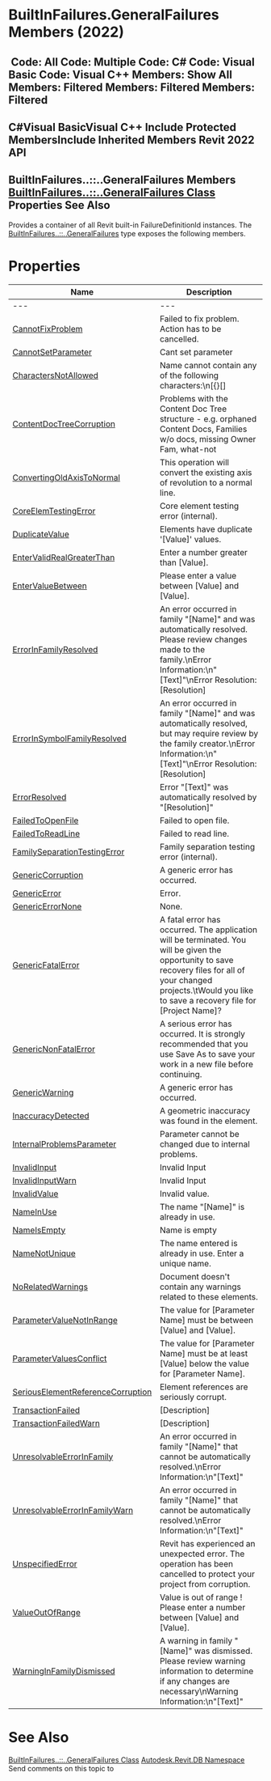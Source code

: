 # BuiltInFailures.GeneralFailures Members (2022)

﻿
 Code: All Code: Multiple Code: C# Code: Visual Basic Code: Visual C++  Members: Show All Members: Filtered Members: Filtered Members: Filtered   
---  
C#Visual BasicVisual C++
Include Protected MembersInclude Inherited Members
Revit 2022 API  
---  
BuiltInFailures..::..GeneralFailures Members  
[BuiltInFailures..::..GeneralFailures Class](d4679f32-45d9-bec2-e0ff-168c3aee6de9.md "BuiltInFailures.GeneralFailures Class") Properties See Also  
---  
Provides a container of all Revit built-in FailureDefinitionId instances.
The [BuiltInFailures..::..GeneralFailures](d4679f32-45d9-bec2-e0ff-168c3aee6de9.md "BuiltInFailures.GeneralFailures Class") type exposes the following members.
# Properties
| Name | Description |
| --- | --- |
| --- | --- | --- |
| [CannotFixProblem](08156d57-8838-3b9a-a3c1-f410eea2d25d.md "CannotFixProblem Property") | Failed to fix problem. Action has to be cancelled. |
| [CannotSetParameter](7c637c2f-e565-6742-2e56-9a7d63bd21c6.md "CannotSetParameter Property") | Cant set parameter |
| [CharactersNotAllowed](6ac17a38-aec3-d173-c26e-030b66b09d7a.md "CharactersNotAllowed Property") | Name cannot contain any of the following characters:\n[{}[] | ;<>?`~]\nor any of the non-printable characters. |
| [ContentDocTreeCorruption](30b0009c-ac47-8833-01a0-b98b27238c9c.md "ContentDocTreeCorruption Property") | Problems with the Content Doc Tree structure - e.g. orphaned Content Docs, Families w/o docs, missing Owner Fam, what-not |
| [ConvertingOldAxisToNormal](88034279-c57e-a27a-21f9-20ad25588733.md "ConvertingOldAxisToNormal Property") | This operation will convert the existing axis of revolution to a normal line. |
| [CoreElemTestingError](a46c8cfe-6455-5a2d-3840-42ab61539ddc.md "CoreElemTestingError Property") | Core element testing error (internal). |
| [DuplicateValue](af8889b0-6b56-7d99-b397-22441415d95b.md "DuplicateValue Property") | Elements have duplicate '[Value]' values. |
| [EnterValidRealGreaterThan](9dd9400f-bb22-2cc8-9514-38ab44d1af31.md "EnterValidRealGreaterThan Property") | Enter a number greater than [Value]. |
| [EnterValueBetween](1ef70e0c-9a28-c95d-ef4c-ffa69893b875.md "EnterValueBetween Property") | Please enter a value between [Value] and [Value]. |
| [ErrorInFamilyResolved](2fe3b885-64ad-58e9-d585-2c544c3ec92b.md "ErrorInFamilyResolved Property") | An error occurred in family "[Name]" and was automatically resolved. Please review changes made to the family.\nError Information:\n"[Text]"\nError Resolution: [Resolution] |
| [ErrorInSymbolFamilyResolved](a6ec4d75-39bd-9c02-c199-4d594470ee0e.md "ErrorInSymbolFamilyResolved Property") | An error occurred in family "[Name]" and was automatically resolved, but may require review by the family creator.\nError Information:\n"[Text]"\nError Resolution: [Resolution] |
| [ErrorResolved](c6370e50-b18f-e0f7-b62d-5898f4f85bda.md "ErrorResolved Property") | Error "[Text]" was automatically resolved by "[Resolution]" |
| [FailedToOpenFile](dc3c9ddd-80c6-ce49-5a02-015a55b0d8de.md "FailedToOpenFile Property") | Failed to open file. |
| [FailedToReadLine](5274105a-844f-c0eb-f93c-3f0218f8a87c.md "FailedToReadLine Property") | Failed to read line. |
| [FamilySeparationTestingError](0c906828-dfad-20d3-6085-e4eecaf61f07.md "FamilySeparationTestingError Property") | Family separation testing error (internal). |
| [GenericCorruption](57bc1f36-b1d5-ae2f-412f-794699064630.md "GenericCorruption Property") | A generic error has occurred. |
| [GenericError](45428323-0d96-0f96-9d8d-0d57d488d0c0.md "GenericError Property") | Error. |
| [GenericErrorNone](163ce66d-2424-489e-2299-df726fbdc6ae.md "GenericErrorNone Property") | None. |
| [GenericFatalError](63e362ee-0d27-d2b7-ebcc-6efb08709ea9.md "GenericFatalError Property") | A fatal error has occurred. The application will be terminated. You will be given the opportunity to save recovery files for all of your changed projects.\tWould you like to save a recovery file for [Project Name]? |
| [GenericNonFatalError](aa83d05c-01c7-9792-db77-b8e2c1204c79.md "GenericNonFatalError Property") | A serious error has occurred. It is strongly recommended that you use Save As to save your work in a new file before continuing. |
| [GenericWarning](f7ed0942-db6f-9c14-6f70-4f154f6658ea.md "GenericWarning Property") | A generic error has occurred. |
| [InaccuracyDetected](ee97620d-c724-748e-b15a-544a20f154ec.md "InaccuracyDetected Property") | A geometric inaccuracy was found in the element. |
| [InternalProblemsParameter](b258081e-63b4-d859-1ab0-2c60a1aebe2d.md "InternalProblemsParameter Property") | Parameter cannot be changed due to internal problems. |
| [InvalidInput](b1848162-f897-a6ae-8779-6e0f7d63859e.md "InvalidInput Property") | Invalid Input |
| [InvalidInputWarn](81771105-3a9d-5973-79b3-014b4f3af4bf.md "InvalidInputWarn Property") | Invalid Input |
| [InvalidValue](87253348-299f-b733-a021-be6e8b8f7a38.md "InvalidValue Property") | Invalid value. |
| [NameInUse](cca337bb-dd6b-39db-06a7-3084b2470c4c.md "NameInUse Property") | The name "[Name]" is already in use. |
| [NameIsEmpty](def09064-47a7-93ae-ec00-dc43f960e04a.md "NameIsEmpty Property") | Name is empty |
| [NameNotUnique](ffa3cea6-e76b-381a-4d95-f6917c2e9452.md "NameNotUnique Property") | The name entered is already in use. Enter a unique name. |
| [NoRelatedWarnings](56b7220c-c806-ad7f-45da-8b8b390813b9.md "NoRelatedWarnings Property") | Document doesn't contain any warnings related to these elements. |
| [ParameterValueNotInRange](27c314bf-abc9-15a6-9ca0-4981568e02a9.md "ParameterValueNotInRange Property") | The value for [Parameter Name] must be between [Value] and [Value]. |
| [ParameterValuesConflict](780db829-b24d-d7ef-1d20-ac7f04e24149.md "ParameterValuesConflict Property") | The value for [Parameter Name] must be at least [Value] below the value for [Parameter Name]. |
| [SeriousElementReferenceCorruption](df078a36-94d6-2c8f-0b18-b77019e0595a.md "SeriousElementReferenceCorruption Property") | Element references are seriously corrupt. |
| [TransactionFailed](e4a84352-02de-220f-842b-25fded4f56fb.md "TransactionFailed Property") | [Description] |
| [TransactionFailedWarn](87b08f87-6c4a-054d-1ff1-1bed4ee9db62.md "TransactionFailedWarn Property") | [Description] |
| [UnresolvableErrorInFamily](3881785a-c7e8-b770-a9e9-57e69661bbdb.md "UnresolvableErrorInFamily Property") | An error occurred in family "[Name]" that cannot be automatically resolved.\nError Information:\n"[Text]" |
| [UnresolvableErrorInFamilyWarn](079b1aca-c29f-4db5-2b36-c67c3802a623.md "UnresolvableErrorInFamilyWarn Property") | An error occurred in family "[Name]" that cannot be automatically resolved.\nError Information:\n"[Text]" |
| [UnspecifiedError](f01bd113-5099-fa8f-fa8e-1fb8fe8d5dfe.md "UnspecifiedError Property") | Revit has experienced an unexpected error. The operation has been cancelled to protect your project from corruption. |
| [ValueOutOfRange](dbbe3f55-2d4b-05b5-f4d8-a75f4a81aab7.md "ValueOutOfRange Property") | Value is out of range ! Please enter a number between [Value] and [Value]. |
| [WarningInFamilyDismissed](a2dd2e16-6db0-ad0a-325b-2195a5bfc01b.md "WarningInFamilyDismissed Property") | A warning in family "[Name]" was dismissed. Please review warning information to determine if any changes are necessary\nWarning Information:\n"[Text]" |

# See Also
[BuiltInFailures..::..GeneralFailures Class](d4679f32-45d9-bec2-e0ff-168c3aee6de9.md "BuiltInFailures.GeneralFailures Class")
[Autodesk.Revit.DB Namespace](87546ba7-461b-c646-cbb1-2cb8f5bff8b2.md "Autodesk.Revit.DB Namespace")
Send comments on this topic to 